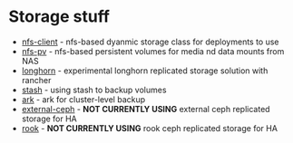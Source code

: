 # Storage stuff

* [nfs-client](nfs-client/) - nfs-based dyanmic storage class for deployments to use
* [nfs-pv](nfs-pv/) - nfs-based persistent volumes for media nd data mounts from NAS
* [longhorn](longhorn/) - experimental longhorn replicated storage solution with rancher
* [stash](stash/) - using stash to backup volumes
* [ark](ark/) - ark for cluster-level backup
* [external-ceph](external-ceph/) - **NOT CURRENTLY USING** external ceph replicated storage for HA
* [rook](rook/) - **NOT CURRENTLY USING** rook ceph replicated storage for HA
